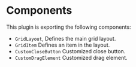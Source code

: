 # Components

This plugin is exporting the following components:


* `GridLayout`, Defines the main grid layout. 
* `GridItem` Defines an item in the layout. 
* `CustomCloseButton` Customized close button. 
* `CustomDragElement` Customized drag element.

